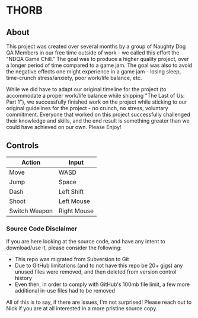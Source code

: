 # THORB

## About
This project was created over several months by a group of Naughty Dog QA Members in our free time outside of work - we called this effort the "NDQA Game Chill." The goal was to produce a higher quality project, over a longer period of time compared to a game jam. The goal was also to avoid the negative effects one might experience in a game jam - losing sleep, time-crunch stress/anxiety, poor work/life balance, etc.

While we did have to adapt our original timeline for the project (to accommodate a proper work/life balance while shipping "The Last of Us: Part 1"), we successfully finished work on the project while sticking to our original guidelines for the project - no crunch, no stress, voluntary commitment. Everyone that worked on this project successfully challenged their knowledge and skills, and the end result is something greater than we could have achieved on our own. Please Enjoy!

## Controls
| Action | Input |
|---|---|
| Move | WASD |
| Jump | Space |
| Dash | Left Shift |
| Shoot | Left Mouse |
| Switch Weapon | Right Mouse |

### Source Code Disclaimer
If you are here looking at the source code, and have any intent to download/use it, please consider the following:
* This repo was migrated from Subversion to Git
* Due to GitHub limitations (and to not have this repo be 20+ gigs) any unused files were removed, and then deleted from version control history
* Even then, in order to comply with GitHub's 100mb file limit, a few more additional in-use files had to be removed

All of this is to say, if there are issues, I'm not surprised! Please reach out to Nick if you are at all interested in a more pristine source copy.
